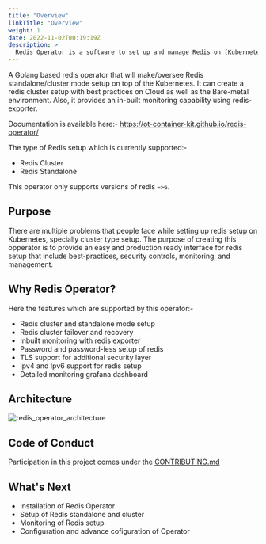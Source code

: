```yaml
---
title: "Overview"
linkTitle: "Overview"
weight: 1
date: 2022-11-02T00:19:19Z
description: >
  Redis Operator is a software to set up and manage Redis on [Kubernetes](https://kubernetes.io).
---
```


A Golang based redis operator that will make/oversee Redis standalone/cluster mode setup on top of the Kubernetes. It can create a redis cluster setup with best practices on Cloud as well as the Bare-metal environment. Also, it provides an in-built monitoring capability using redis-exporter.

Documentation is available here:- https://ot-container-kit.github.io/redis-operator/

The type of Redis setup which is currently supported:-

- Redis Cluster
- Redis Standalone

This operator only supports versions of redis `=>6`.

## Purpose

There are multiple problems that people face while setting up redis setup on Kubernetes, specially cluster type setup. The purpose of creating this opperator is to provide an easy and production ready interface for redis setup that include best-practices, security controls, monitoring, and management.

## Why Redis Operator?

Here the features which are supported by this operator:-

- Redis cluster and standalone mode setup
- Redis cluster failover and recovery
- Inbuilt monitoring with redis exporter
- Password and password-less setup of redis
- TLS support for additional security layer
- Ipv4 and Ipv6 support for redis setup
- Detailed monitoring grafana dashboard

## Architecture

![redis_operator_architecture](../../../images/redis-operator-architecture.png)

## Code of Conduct

Participation in this project comes under the [CONTRIBUTING.md](https://github.com/OT-CONTAINER-KIT/redis-operator/blob/master/CONTRIBUTING.md)

## What's Next

- Installation of Redis Operator
- Setup of Redis standalone and cluster
- Monitoring of Redis setup
- Configuration and advance cofiguration of Operator

